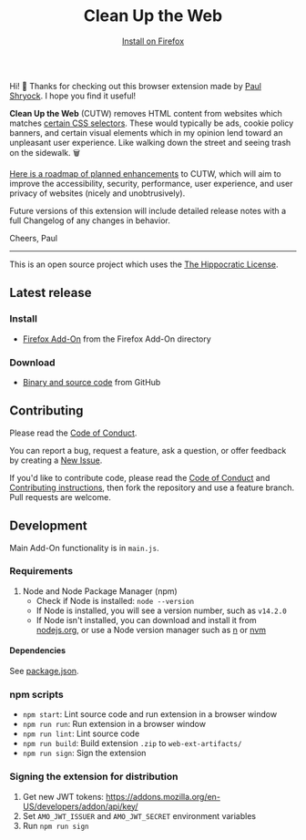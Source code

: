 <h1 align="center">Clean Up the Web</h1>

<p align="center"><a href="https://addons.mozilla.org/en-US/android/addon/clean-up-the-web/">Install on Firefox</a></p><br><br>

Hi! 👋 Thanks for checking out this browser extension made by [Paul Shryock](https://github.com/paulshryock). I hope you find it useful!

**Clean Up the Web** (CUTW) removes HTML content from websites which matches [certain CSS selectors](https://github.com/paulshryock/Clean-Up-the-Web/issues/8). These would typically be ads, cookie policy banners, and certain visual elements which in my opinion lend toward an unpleasant user experience. Like walking down the street and seeing trash on the sidewalk. 🗑️

[Here is a roadmap of planned enhancements](https://github.com/paulshryock/Clean-Up-the-Web/issues?q=is%3Aopen+is%3Aissue+label%3Aenhancement) to CUTW, which will aim to improve the accessibility, security, performance, user experience, and user privacy of websites (nicely and unobtrusively).

Future versions of this extension will include detailed release notes with a full Changelog of any changes in behavior.

Cheers,
Paul

---

This is an open source project which uses the [The Hippocratic License][license].

## Latest release

### Install

- [Firefox Add-On](https://addons.mozilla.org/en-US/android/addon/clean-up-the-web/) from the Firefox Add-On directory

### Download

- [Binary and source code](https://github.com/paulshryock/Clean-Up-the-Web/releases/latest) from GitHub

## Contributing

Please read the [Code of Conduct][code-of-conduct].

You can report a bug, request a feature, ask a question, or offer feedback by creating a [New Issue](https://github.com/paulshryock/Clean-Up-the-Web/issues/new).

If you'd like to contribute code, please read the [Code of Conduct][code-of-conduct] and [Contributing instructions][contributing], then fork the repository and use a feature branch. Pull requests are welcome.

## Development

Main Add-On functionality is in `main.js`.

### Requirements

1. Node and Node Package Manager (npm)
    - Check if Node is installed: `node --version`
    - If Node is installed, you will see a version number, such as `v14.2.0`
    - If Node isn't installed, you can download and install it from [nodejs.org](https://nodejs.org/en/download/), or use a Node version manager such as [n](https://github.com/tj/n) or [nvm](https://github.com/nvm-sh/nvm)
		
#### Dependencies

See [package.json](https://github.com/paulshryock/Clean-Up-the-Web/blob/main/package.json).

### npm scripts

- `npm start`: Lint source code and run extension in a browser window
- `npm run run`: Run extension in a browser window
- `npm run lint`: Lint source code
- `npm run build`: Build extension `.zip` to `web-ext-artifacts/`
- `npm run sign`: Sign the extension

### Signing the extension for distribution

1. Get new JWT tokens: https://addons.mozilla.org/en-US/developers/addon/api/key/
2. Set `AMO_JWT_ISSUER` and `AMO_JWT_SECRET` environment variables
3. Run `npm run sign`

[license]: https://firstdonoharm.dev/
[code-of-conduct]: CODE_OF_CONDUCT.md
[contributing]: CONTRIBUTING.md
